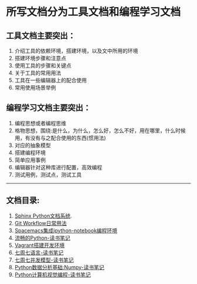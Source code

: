 
# 所写文档分为工具文档和编程学习文档

## 工具文档主要突出：

1. 介绍工具的依赖环境，搭建环境，以及文中所用的环境
2. 搭建环境步骤和注意点
3. 使用工具的步骤和关键点
4. 关于工具的常用用法
5. 工具在一些编辑器上的配合使用
6. 常用使用场景举例

## 编程学习文档主要突出：

1. 编程思想或者编程思维
2. 格物思想，围绕:是什么，为什么，怎么好，怎么不好，用在哪里，什么时候用，有没有与之配合使用的东西(惯用法)
3. 对应的抽象模型
4. 搭建编程环境
5. 简单应用事例
6. 编辑器针对这种库进行配置，高效编程
7. 测试用例，测试点，测试工具

--------------------------------
## 文档目录:

1. [Sphinx Python文档系统](./Sphinx-docs.rst).
2. [Git Workflow日常用法](./git-doc.md)
3. [Spacemacs集成ipython-notebook编程环境](./Spacemacs-notebook.md)
4. [流畅的Python-读书笔记]()
5. [Vagrant搭建开发环境]()
6. [七周七语言-读书笔记]()
7. [七周七并发模型-读书笔记]()
8. [Python数据分析基础:Numpy-读书笔记]()
9. [Python计算机视觉编程-读书笔记]()

